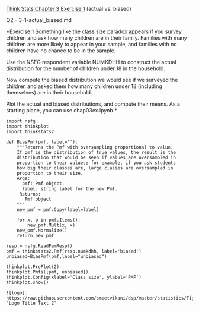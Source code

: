 [Think Stats Chapter 3 Exercise 1](http://greenteapress.com/thinkstats2/html/thinkstats2004.html#toc31) (actual vs. biased)

Q2 - 3-1-actual_biased.md

*Exercise 1  Something like the class size paradox appears if you survey children and ask how many children are in their family. Families with many children are more likely to appear in your sample, and families with no children have no chance to be in the sample.

Use the NSFG respondent variable NUMKDHH to construct the actual distribution for the number of children under 18 in the household.

Now compute the biased distribution we would see if we surveyed the children and asked them how many children under 18 (including themselves) are in their household.

Plot the actual and biased distributions, and compute their means. As a starting place, you can use chap03ex.ipynb.*

    import nsfg
    import thinkplot
    import thinkstats2
    
    def BiasPmf(pmf, label=''):
        """Returns the Pmf with oversampling proportional to value.
        If pmf is the distribution of true values, the result is the
        distribution that would be seen if values are oversampled in
        proportion to their values; for example, if you ask students
        how big their classes are, large classes are oversampled in
        proportion to their size.
        Args:
          pmf: Pmf object.
          label: string label for the new Pmf.
         Returns:
           Pmf object
        """
        new_pmf = pmf.Copy(label=label)
    
        for x, p in pmf.Items():
            new_pmf.Mult(x, x)
        new_pmf.Normalize()
        return new_pmf
    
    resp = nsfg.ReadFemResp()
    pmf = thinkstats2.Pmf(resp.numkdhh, label='biased')
    unbiased=BiasPmf(pmf,label="unbiased")
    
    thinkplot.PrePlot(2)
    thinkplot.Pmfs([pmf, unbiased])
    thinkplot.Config(xlabel='Class size', ylabel='PMF')
    thinkplot.show()

    ![logo]: https://raw.githubusercontent.com/smeetvikani/dsp/master/statistics/Figure_1.png "Logo Title Text 2"
